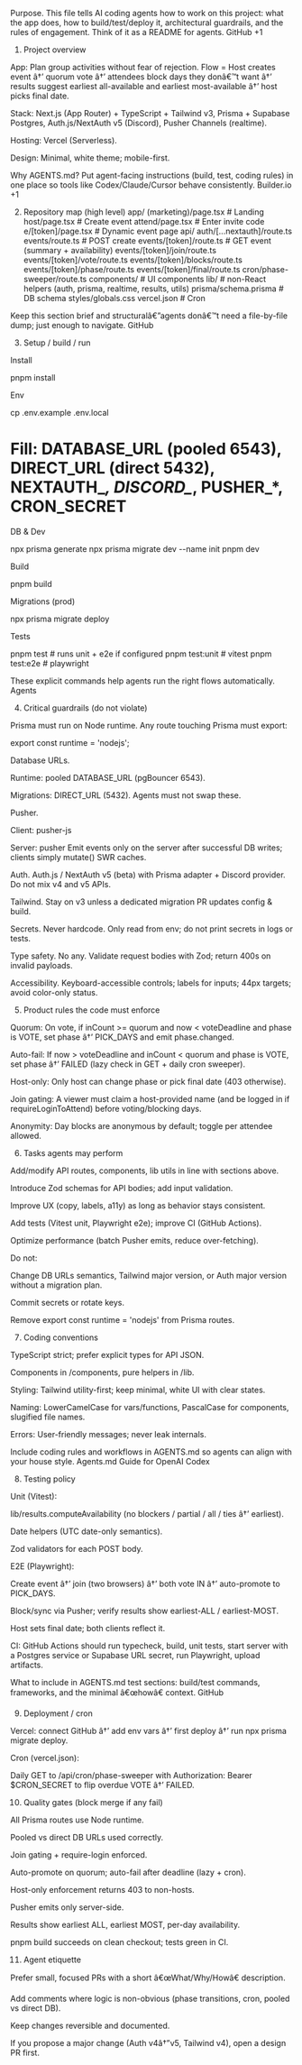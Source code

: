 Purpose. This file tells AI coding agents how to work on this project: what the app does, how to build/test/deploy it, architectural guardrails, and the rules of engagement. Think of it as a README for agents. 
GitHub
+1

1) Project overview

App: Plan group activities without fear of rejection. Flow = Host creates event â†’ quorum vote â†’ attendees block days they donâ€™t want â†’ results suggest earliest all-available and earliest most-available â†’ host picks final date.

Stack: Next.js (App Router) + TypeScript + Tailwind v3, Prisma + Supabase Postgres, Auth.js/NextAuth v5 (Discord), Pusher Channels (realtime).

Hosting: Vercel (Serverless).

Design: Minimal, white theme; mobile-first.

Why AGENTS.md? Put agent-facing instructions (build, test, coding rules) in one place so tools like Codex/Claude/Cursor behave consistently. 
Builder.io
+1

2) Repository map (high level)
app/
  (marketing)/page.tsx        # Landing
  host/page.tsx               # Create event
  attend/page.tsx             # Enter invite code
  e/[token]/page.tsx          # Dynamic event page
  api/
    auth/[...nextauth]/route.ts
    events/route.ts           # POST create
    events/[token]/route.ts   # GET event (summary + availability)
    events/[token]/join/route.ts
    events/[token]/vote/route.ts
    events/[token]/blocks/route.ts
    events/[token]/phase/route.ts
    events/[token]/final/route.ts
    cron/phase-sweeper/route.ts
components/                   # UI components
lib/                          # non-React helpers (auth, prisma, realtime, results, utils)
prisma/schema.prisma          # DB schema
styles/globals.css
vercel.json                   # Cron


Keep this section brief and structuralâ€”agents donâ€™t need a file-by-file dump; just enough to navigate. 
GitHub

3) Setup / build / run

Install

pnpm install


Env

cp .env.example .env.local
# Fill: DATABASE_URL (pooled 6543), DIRECT_URL (direct 5432), NEXTAUTH_*, DISCORD_*, PUSHER_*, CRON_SECRET


DB & Dev

npx prisma generate
npx prisma migrate dev --name init
pnpm dev


Build

pnpm build


Migrations (prod)

npx prisma migrate deploy


Tests

pnpm test           # runs unit + e2e if configured
pnpm test:unit      # vitest
pnpm test:e2e       # playwright


These explicit commands help agents run the right flows automatically. 
Agents

4) Critical guardrails (do not violate)

Prisma must run on Node runtime.
Any route touching Prisma must export:

export const runtime = 'nodejs';


Database URLs.

Runtime: pooled DATABASE_URL (pgBouncer 6543).

Migrations: DIRECT_URL (5432).
Agents must not swap these.

Pusher.

Client: pusher-js

Server: pusher
Emit events only on the server after successful DB writes; clients simply mutate() SWR caches.

Auth.
Auth.js / NextAuth v5 (beta) with Prisma adapter + Discord provider. Do not mix v4 and v5 APIs.

Tailwind.
Stay on v3 unless a dedicated migration PR updates config & build.

Secrets.
Never hardcode. Only read from env; do not print secrets in logs or tests.

Type safety.
No any. Validate request bodies with Zod; return 400s on invalid payloads.

Accessibility.
Keyboard-accessible controls; labels for inputs; 44px targets; avoid color-only status.

5) Product rules the code must enforce

Quorum: On vote, if inCount >= quorum and now < voteDeadline and phase is VOTE, set phase â†’ PICK_DAYS and emit phase.changed.

Auto-fail: If now > voteDeadline and inCount < quorum and phase is VOTE, set phase â†’ FAILED (lazy check in GET + daily cron sweeper).

Host-only: Only host can change phase or pick final date (403 otherwise).

Join gating: A viewer must claim a host-provided name (and be logged in if requireLoginToAttend) before voting/blocking days.

Anonymity: Day blocks are anonymous by default; toggle per attendee allowed.

6) Tasks agents may perform

Add/modify API routes, components, lib utils in line with sections above.

Introduce Zod schemas for API bodies; add input validation.

Improve UX (copy, labels, a11y) as long as behavior stays consistent.

Add tests (Vitest unit, Playwright e2e); improve CI (GitHub Actions).

Optimize performance (batch Pusher emits, reduce over-fetching).

Do not:

Change DB URLs semantics, Tailwind major version, or Auth major version without a migration plan.

Commit secrets or rotate keys.

Remove export const runtime = 'nodejs' from Prisma routes.

7) Coding conventions

TypeScript strict; prefer explicit types for API JSON.

Components in /components, pure helpers in /lib.

Styling: Tailwind utility-first; keep minimal, white UI with clear states.

Naming: LowerCamelCase for vars/functions, PascalCase for components, slugified file names.

Errors: User-friendly messages; never leak internals.

Include coding rules and workflows in AGENTS.md so agents can align with your house style. 
Agents.md Guide for OpenAI Codex

8) Testing policy

Unit (Vitest):

lib/results.computeAvailability (no blockers / partial / all / ties â†’ earliest).

Date helpers (UTC date-only semantics).

Zod validators for each POST body.

E2E (Playwright):

Create event â†’ join (two browsers) â†’ both vote IN â†’ auto-promote to PICK_DAYS.

Block/sync via Pusher; verify results show earliest-ALL / earliest-MOST.

Host sets final date; both clients reflect it.

CI: GitHub Actions should run typecheck, build, unit tests, start server with a Postgres service or Supabase URL secret, run Playwright, upload artifacts.

What to include in AGENTS.md test sections: build/test commands, frameworks, and the minimal â€œhowâ€ context. 
GitHub

9) Deployment / cron

Vercel: connect GitHub â†’ add env vars â†’ first deploy â†’ run npx prisma migrate deploy.

Cron (vercel.json):

Daily GET to /api/cron/phase-sweeper with Authorization: Bearer $CRON_SECRET to flip overdue VOTE â†’ FAILED.

10) Quality gates (block merge if any fail)

 All Prisma routes use Node runtime.

 Pooled vs direct DB URLs used correctly.

 Join gating + require-login enforced.

 Auto-promote on quorum; auto-fail after deadline (lazy + cron).

 Host-only enforcement returns 403 to non-hosts.

 Pusher emits only server-side.

 Results show earliest ALL, earliest MOST, per-day availability.

 pnpm build succeeds on clean checkout; tests green in CI.

11) Agent etiquette

Prefer small, focused PRs with a short â€œWhat/Why/Howâ€ description.

Add comments where logic is non-obvious (phase transitions, cron, pooled vs direct DB).

Keep changes reversible and documented.

If you propose a major change (Auth v4â†”v5, Tailwind v4), open a design PR first.
